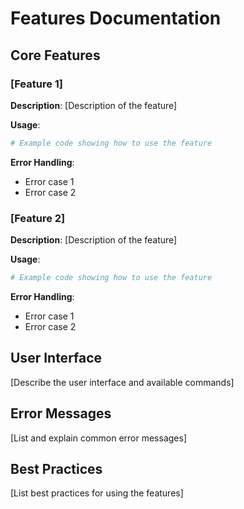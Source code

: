 # Features Documentation

## Core Features

### [Feature 1]

**Description**: [Description of the feature]

**Usage**:
```python
# Example code showing how to use the feature
```

**Error Handling**:
- Error case 1
- Error case 2

### [Feature 2]

**Description**: [Description of the feature]

**Usage**:
```python
# Example code showing how to use the feature
```

**Error Handling**:
- Error case 1
- Error case 2

## User Interface

[Describe the user interface and available commands]

## Error Messages

[List and explain common error messages]

## Best Practices

[List best practices for using the features]

